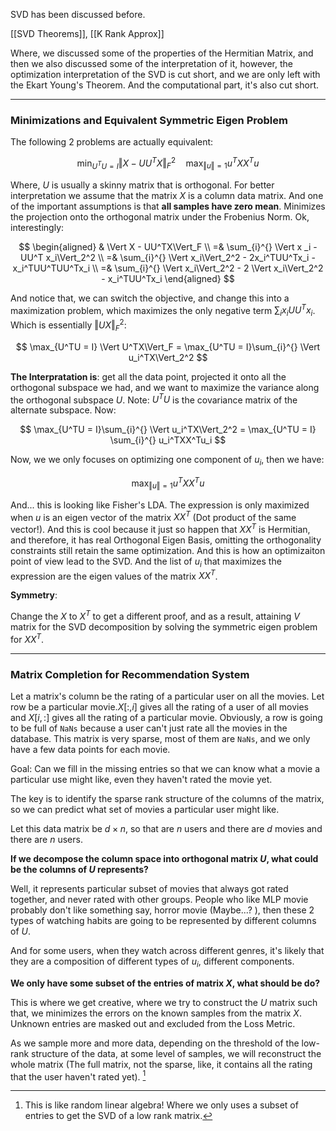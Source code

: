 SVD has been discussed before. 

[[SVD Theorems]], [[K Rank Approx]]

Where, we discussed some of the properties of the Hermitian Matrix, and then we also discussed some of the interpretation of it, however, the optimization interpretation of the SVD is cut short, and we are only left with the Ekart Young's Theorem. And the computational part, it's also cut short. 

---
### **Minimizations and Equivalent Symmetric Eigen Problem**

The following 2 problems are actually equivalent: 

$$
\min_{U^T U = I} \Vert X - UU^TX\Vert_F^2 
\quad 
\max_{\Vert u\Vert = 1} u^TX X^T u
$$

Where, $U$ is usually a skinny matrix that is orthogonal. For better interpretation we assume that the matrix $X$ is a column data matrix. And one of the important assumptions is that **all samples have zero mean**. Minimizes the projection onto the orthogonal matrix under the Frobenius Norm. Ok, interestingly: 

$$
\begin{aligned}
    & \Vert X - UU^TX\Vert_F
    \\
    =& 
    \sum_{i}^{} \Vert x _i - UU^T x_i\Vert_2^2
    \\
    =&
    \sum_{i}^{} \Vert x_i\Vert_2^2 - 2x_i^TUU^Tx_i - x_i^TUU^TUU^Tx_i
    \\
    =& 
    \sum_{i}^{} \Vert x_i\Vert_2^2 - 2 \Vert x_i\Vert_2^2  - x_i^TUU^Tx_i
\end{aligned}
$$

And notice that, we can switch the objective, and change this into a maximization problem, which maximizes the only negative term $\sum_i x_i UU^Tx_i$. Which is essentially $\Vert UX\Vert_F^2$: 

$$
\max_{U^TU = I} \Vert U^TX\Vert_F = \max_{U^TU = I}\sum_{i}^{} \Vert u_i^TX\Vert_2^2
$$

**The Interpratation is**: get all the data point, projected it onto all the orthogonal subspace we had, and we want to maximize the variance along the orthogonal subspace $U$. Note: $U^TU$ is the covariance matrix of the alternate subspace. Now: 

$$
\max_{U^TU = I}\sum_{i}^{} \Vert u_i^TX\Vert_2^2 = \max_{U^TU = I} \sum_{i}^{}
    u_i^TXX^Tu_i
$$

Now, we we only focuses on optimizing one component of $u_i$, then we have: 

$$
\max_{\Vert u\Vert = 1} u^TX X^T u
$$

And... this is looking like Fisher's LDA. The expression is only maximized when $u$ is an eigen vector of the matrix $XX^T$ (Dot product of the same vector!). And this is cool because it just so happen that $XX^T$ is Hermitian, and therefore, it has real Orthogonal Eigen Basis, omitting the orthogonality constraints still retain the same optimization. And this is how an optimizaiton point of view lead to the SVD. And the list of $u_i$ that maximizes the expression are the eigen values of the matrix $XX^T$.

**Symmetry**: 

Change the $X$ to $X^T$ to get a different proof, and as a result, attaining $V$ matrix for the SVD decomposition by solving the symmetric eigen problem for $XX^T$. 



---
### **Matrix Completion for Recommendation System**

Let a matrix's column be the rating of a particular user on all the movies. Let row be a particular movie.$X[:, i]$ gives all the rating of a user of all movies and $X[i, :]$ gives all the rating of a particular movie. Obviously, a row is going to be full of `NaNs` because a user can't just rate all the movies in the database. This matrix is very sparse, most of them are `NaNs`, and we only have a few data points for each movie. 

Goal: Can we fill in the missing entries so that we can know what a movie a particular use might like, even they haven't rated the movie yet. 

The key is to identify the sparse rank structure of the columns of the matrix, so we can predict what set of movies a particular user might like. 

Let this data matrix be $d\times n$, so that are $n$ users and there are $d$ movies and there are $n$ users. 

**If we decompose the column space into orthogonal matrix $U$, what could be the columns of $U$ represents?**

Well, it represents particular subset of movies that always got rated together, and never rated with other groups. People who like MLP movie probably don't like something say, horror movie (Maybe...? ), then these 2 types of watching habits are going to be represented by different columns of $U$. 

And for some users, when they watch across different genres, it's likely that they are a composition of different types of $u_i$, different components. 

**We only have some subset of the entries of matrix $X$, what should be do?**

This is where we get creative, where we try to construct the $U$ matrix such that, we minimizes the errors on the known samples from the matrix $X$. Unknown entries are masked out and excluded from the Loss Metric. 

As we sample more and more data, depending on the threshold of the low-rank structure of the data, at some level of samples, we will reconstruct the whole matrix (The full matrix, not the sparse, like, it contains all the rating that the user haven't rated yet). [^1]


[^1]: This is like random linear algebra! Where we only uses a subset of entries to get the SVD of a low rank matrix. 

